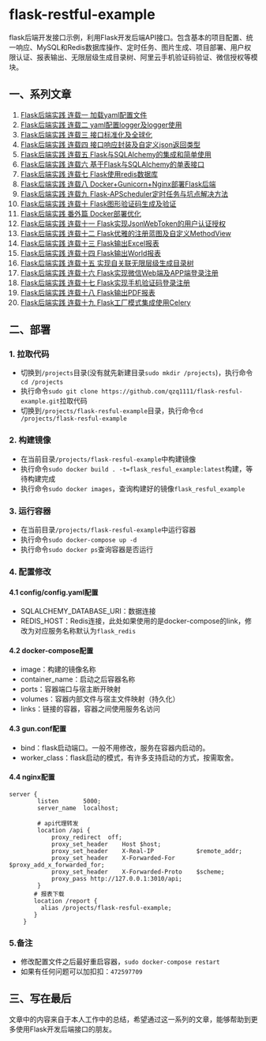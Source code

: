 # flask-restful-example
flask后端开发接口示例，利用Flask开发后端API接口。包含基本的项目配置、统一响应、MySQL和Redis数据库操作、定时任务、图片生成、项目部署、用户权限认证、报表输出、无限层级生成目录树、阿里云手机验证码验证、微信授权等模块。

## 一、系列文章
1. [Flask后端实践  连载一 加载yaml配置文件](https://blog.csdn.net/qq_22034353/article/details/88591681)
2. [Flask后端实践  连载二 yaml配置logger及logger使用](https://blog.csdn.net/qq_22034353/article/details/88629521)
3. [Flask后端实践  连载三 接口标准化及全球化](https://blog.csdn.net/qq_22034353/article/details/88701947)
4. [Flask后端实践  连载四 接口响应封装及自定义json返回类型](https://blog.csdn.net/qq_22034353/article/details/88758395)
5. [Flask后端实践  连载五 Flask与SQLAlchemy的集成和简单使用](https://blog.csdn.net/qq_22034353/article/details/88840483)
6. [Flask后端实践  连载六 基于Flask与SQLAlchemy的单表接口](https://blog.csdn.net/qq_22034353/article/details/89043562)
7. [Flask后端实践  连载七 Flask使用redis数据库](https://blog.csdn.net/qq_22034353/article/details/89107062)
8. [Flask后端实践  连载八 Docker+Gunicorn+Nginx部署Flask后端](https://blog.csdn.net/qq_22034353/article/details/89289404)
9. [Flask后端实践  连载九 Flask-APScheduler定时任务与坑点解决方法](https://blog.csdn.net/qq_22034353/article/details/89362959)
10. [Flask后端实践  连载十 Flask图形验证码生成及验证](https://blog.csdn.net/qq_22034353/article/details/89631320)
11. [Flask后端实践  番外篇 Docker部署优化](https://blog.csdn.net/qq_22034353/article/details/89950228)
12. [Flask后端实践  连载十一 Flask实现JsonWebToken的用户认证授权](https://blog.csdn.net/qq_22034353/article/details/90045811)
13. [Flask后端实践  连载十二 Flask优雅的注册蓝图及自定义MethodView](https://blog.csdn.net/qq_22034353/article/details/90045818)
14. [Flask后端实践  连载十三 Flask输出Excel报表](https://blog.csdn.net/qq_22034353/article/details/90234986)
15. [Flask后端实践  连载十四 Flask输出World报表](https://blog.csdn.net/qq_22034353/article/details/90373814)
16. [Flask后端实践  连载十五 实现自关联无限层级生成目录树](https://blog.csdn.net/qq_22034353/article/details/90410549)
17. [Flask后端实践  连载十六 Flask实现微信Web端及APP端登录注册](https://blog.csdn.net/qq_22034353/article/details/90480732)
18. [Flask后端实践  连载十七 Flask实现手机验证码登录注册](https://blog.csdn.net/qq_22034353/article/details/90640981)
19. [Flask后端实践  连载十八 Flask输出PDF报表](https://blog.csdn.net/qq_22034353/article/details/93191167)
20. [Flask后端实践  连载十九 Flask工厂模式集成使用Celery](https://blog.csdn.net/qq_22034353/article/details/93893282)
## 二、部署

### 1. 拉取代码
- 切换到`/projects`目录(没有就先新建目录`sudo mkdir /projects`)，执行命令`cd /projects`
- 执行命令`sudo git clone https://github.com/qzq1111/flask-resful-example.git`拉取代码
- 切换到`/projects/flask-resful-example`目录，执行命令`cd /projects/flask-resful-example`
       
### 2. 构建镜像
- 在当前目录`/projects/flask-resful-example`中构建镜像
- 执行命令`sudo docker build . -t=flask_resful_example:latest`构建，等待构建完成
- 执行命令`sudo docker images`，查询构建好的镜像`flask_resful_example`

### 3. 运行容器
- 在当前目录`/projects/flask-resful-example`中运行容器
- 执行命令`sudo docker-compose up -d`
- 执行命令`sudo docker ps`查询容器是否运行

### 4. 配置修改

#### 4.1 config/config.yaml配置
- SQLALCHEMY_DATABASE_URI：数据连接
- REDIS_HOST：Redis连接，此处如果使用的是docker-compose的link，修改为对应服务名称默认为`flask_redis`
    
#### 4.2 docker-compose配置
- image：构建的镜像名称
- container_name：启动之后容器名称
- ports：容器端口与宿主断开映射
- volumes：容器内部文件与宿主文件映射（持久化）
- links：链接的容器，容器之间使用服务名访问

#### 4.3 gun.conf配置
- bind：flask启动端口。一般不用修改，服务在容器内启动的。
- worker_class：flask启动的模式，有许多支持启动的方式，按需取舍。

#### 4.4 nginx配置
```
server {
        listen       5000;
        server_name  localhost;

        # api代理转发
        location /api {
            proxy_redirect  off;
            proxy_set_header    Host $host;
            proxy_set_header    X-Real-IP            $remote_addr;
            proxy_set_header    X-Forwarded-For      $proxy_add_x_forwarded_for;
            proxy_set_header    X-Forwarded-Proto    $scheme;
            proxy_pass http://127.0.0.1:3010/api;
        }
       # 报表下载
       location /report {
         alias /projects/flask-resful-example;
       }
    } 
```
### 5.备注
- 修改配置文件之后最好重启容器，`sudo docker-compose restart`
- 如果有任何问题可以加扣扣：`472597709`


## 三、写在最后
文章中的内容来自于本人工作中的总结，希望通过这一系列的文章，能够帮助到更多使用Flask开发后端接口的朋友。

